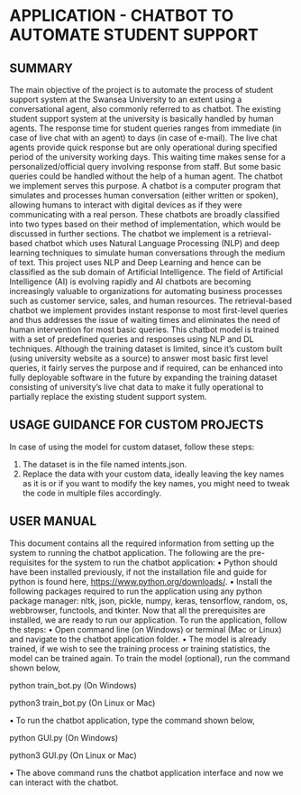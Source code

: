 # APPLICATION - CHATBOT TO AUTOMATE STUDENT SUPPORT
 
## SUMMARY
The main objective of the project is to automate the process of student support system at the Swansea University to an extent using a conversational agent, also commonly referred to as chatbot. The existing student support system at the university is basically handled by human agents. The response time for student queries ranges from immediate (in case of live chat with an agent) to days (in case of e-mail). The live chat agents provide quick response but are only operational during specified period of the university working days. This waiting time makes sense for a personalized/official query involving response from staff. But some basic queries could be handled without the help of a human agent. The chatbot we implement serves this purpose.
A chatbot is a computer program that simulates and processes human conversation (either written or spoken), allowing humans to interact with digital devices as if they were communicating with a real person. These chatbots are broadly classified into two types based on their method of implementation, which would be discussed in further sections. The chatbot we implement is a retrieval-based chatbot which uses Natural Language Processing (NLP) and deep learning techniques to simulate human conversations through the medium of text. This project uses NLP and Deep Learning and hence can be classified as the sub domain of Artificial Intelligence. The field of Artificial Intelligence (AI) is evolving rapidly and AI chatbots are becoming increasingly valuable to organizations for automating business processes such as customer service, sales, and human resources. The retrieval-based chatbot we implement provides instant response to most first-level queries and thus addresses the issue of waiting times and eliminates the need of human intervention for most basic queries. This chatbot model is trained with a set of predefined queries and responses using NLP and DL techniques. Although the training dataset is limited, since it’s custom built (using university website as a source) to answer most basic first level queries, it fairly serves the purpose and if required, can be enhanced into fully deployable software in the future by expanding the training dataset consisting of university’s live chat data to make it fully operational to partially replace the existing student support system.

## USAGE GUIDANCE FOR CUSTOM PROJECTS

In case of using the model for custom dataset, follow these steps:
1. The dataset is in the file named intents.json. 
2. Replace the data with your custom data, ideally leaving the key names as it is or if you want to modify the key names, you might need to tweak the code in multiple files accordingly.

## USER MANUAL

This document contains all the required information from setting up the system to running the chatbot application. The following are the pre-requisites for the system to run the chatbot application:
•	Python should have been installed previously, if not the installation file and guide for python is found here, https://www.python.org/downloads/.
•	Install the following packages required to run the application using any python package manager: nltk, json, pickle, numpy, keras, tensorflow, random, os, webbrowser, functools, and tkinter.
Now that all the prerequisites are installed, we are ready to run our application. To run the application, follow the steps:
•	Open command line (on Windows) or terminal (Mac or Linux) and navigate to the chatbot application folder.
•	The model is already trained, if we wish to see the training process or training statistics, the model can be trained again. To train the model (optional), run the command shown below,

python train_bot.py (On Windows)

python3 train_bot.py (On Linux or Mac)

•	To run the chatbot application, type the command shown below,

python GUI.py (On Windows)

python3 GUI.py (On Linux or Mac)

•	The above command runs the chatbot application interface and now we can interact with the chatbot.


